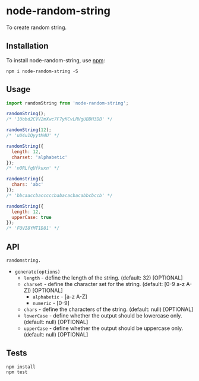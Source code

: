 # node-random-string

To create random string.

## Installation

To install node-random-string, use [npm](http://github.com/npm/npm):

```
npm i node-random-string -S
```

## Usage

```javascript
import randomString from 'node-random-string';

randomString();
/* '1Uobd2CVV2mXwc7F7yKCvLRVgUBDH3DB' */

randomString(12);
/* 'uU4u1QyytM4U' */

randomString({
  length: 12,
  charset: 'alphabetic'
});
/* 'nORLfqUfkuxn' */

randomstring({
  chars: 'abc'
});
/* 'bbcaaccbacccccbabacacbacabbcbccb' */

randomString({
  length: 12,
  upperCase: true
});
/* 'FQVI8YMT1D81' */
```

## API

`randomstring.`

- `generate(options)`
  - `length` - define the length of the string. (default: 32) [OPTIONAL]
  - `charset` - define the character set for the string. (default: [0-9 a-z A-Z]) [OPTIONAL]
    - `alphabetic` - [a-z A-Z]
    - `numeric` - [0-9]
  - `chars` - define the characters of the string. (default: null) [OPTIONAL]
  - `lowerCase` - define whether the output should be lowercase only. (default: null) [OPTIONAL]
  - `upperCase` - define whether the output should be uppercase only. (default: null) [OPTIONAL]

## Tests

```
npm install
npm test
```